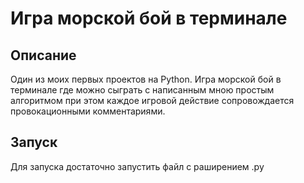 # Игра морской бой в терминале

## Описание
Один из моих первых проектов на Python. Игра морской бой в терминале где можно сыграть с написанным мною простым алгоритмом при этом каждое игровой действие сопровождается провокационными комментариями.

## Запуск
Для запуска достаточно запустить файл с раширением .py
